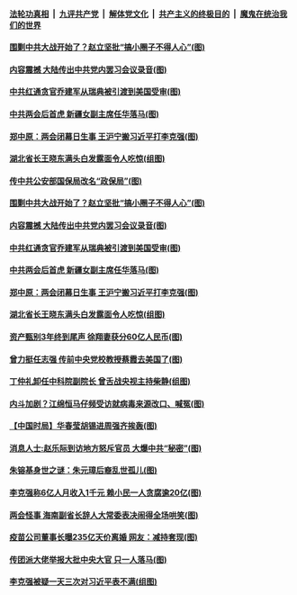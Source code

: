 ####  [法轮功真相](../../../../basic/blob/master/README.md?t=06031701) &nbsp;|&nbsp; [九评共产党](../../../../9ping.md/blob/master/README.md?t=06031701) &nbsp;|&nbsp; [解体党文化](../../../../jtdwh.md/blob/master/README.md?t=06031701)  &nbsp;|&nbsp; [共产主义的终极目的](../../../../gczydzjmd.md/blob/master/README.md?t=06031701) &nbsp;|&nbsp; [魔鬼在统治我们的世界](../../../../mgztzwmdsj.md/blob/master/README.md?t=06031701) 

#### [围剿中共大战开始了？赵立坚批“搞小圈子不得人心”(图)](../pages/p2/935340.md?t=06031701) 

#### [内容震撼 大陆传出中共党内罢习会议录音(图)](../pages/p2/935273.md?t=06031701) 

#### [中共红通贪官乔建军从瑞典被引渡到美国受审(图)](../pages/p2/935242.md?t=06031701) 

#### [中共两会后首虎 新疆女副主席任华落马(图)](../pages/p2/935231.md?t=06031701) 

#### [郑中原：两会闭幕日生事 王沪宁搬习近平打李克强(图)](../pages/p2/935193.md?t=06031701) 

#### [湖北省长王晓东满头白发露面令人吃惊(组图)](../pages/p2/935166.md?t=06031701) 

#### [传中共公安部国保局改名“政保局”(图)](../pages/p2/935366.md?t=06031701) 

#### [围剿中共大战开始了？赵立坚批“搞小圈子不得人心”(图)](../pages/p2/935340.md?t=06031701) 

#### [内容震撼 大陆传出中共党内罢习会议录音(图)](../pages/p2/935273.md?t=06031701) 

#### [中共红通贪官乔建军从瑞典被引渡到美国受审(图)](../pages/p2/935242.md?t=06031701) 

#### [中共两会后首虎 新疆女副主席任华落马(图)](../pages/p2/935231.md?t=06031701) 

#### [郑中原：两会闭幕日生事 王沪宁搬习近平打李克强(图)](../pages/p2/935193.md?t=06031701) 

#### [湖北省长王晓东满头白发露面令人吃惊(组图)](../pages/p2/935166.md?t=06031701) 


#### [资产甄别3年终到尾声 徐翔妻获分60亿人民币(图)](../pages/p2/935157.md?t=06031701) 

#### [曾力挺任志强 传前中央党校教授蔡霞去美国了(图)](../pages/p2/935143.md?t=06031701) 

#### [丁仲礼卸任中科院副院长 曾舌战央视主持柴静(组图)](../pages/p2/935128.md?t=06031701) 

#### [内斗加剧？江绵恒马仔频受访就病毒来源改口、喊冤(图)](../pages/p2/935133.md?t=06031701) 

#### [【中国时局】华春莹胡锡进周强齐挨轰(图)](../pages/p2/935052.md?t=06031701) 

#### [消息人士:赵乐际到访地方怒斥官员 大爆中共“秘密”(图)](../pages/p2/935068.md?t=06031701) 

#### [朱镕基身世之谜：朱元璋后裔乱世孤儿(图)](../pages/p2/935051.md?t=06031701) 

#### [李克强称6亿人月收入1千元 赖小民一人贪腐逾20亿(图)](../pages/p2/935032.md?t=06031701) 

#### [两会怪事 海南副省长辞人大常委表决闹得全场哄笑(图)](../pages/p2/935027.md?t=06031701) 

#### [疫苗公司董事长曝235亿天价离婚 网友：减持套现(图)](../pages/p2/934972.md?t=06031701) 

#### [传团派大佬举报大批中央大官 只一人落马(图)](../pages/p2/934755.md?t=06031701) 

#### [李克强被疑一天三次对习近平表不满(组图)](../pages/p2/934984.md?t=06031701) 

